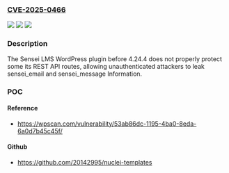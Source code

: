 ### [CVE-2025-0466](https://cve.mitre.org/cgi-bin/cvename.cgi?name=CVE-2025-0466)
![](https://img.shields.io/static/v1?label=Product&message=Sensei%20LMS&color=blue)
![](https://img.shields.io/static/v1?label=Version&message=0%20&color=brightgreen)
![](https://img.shields.io/static/v1?label=Vulnerability&message=CWE-200%20Information%20Exposure&color=brightgreen)

### Description

The Sensei LMS  WordPress plugin before 4.24.4 does not properly protect some its REST API routes, allowing unauthenticated attackers to leak sensei_email and sensei_message Information.

### POC

#### Reference
- https://wpscan.com/vulnerability/53ab86dc-1195-4ba0-8eda-6a0d7b45c45f/

#### Github
- https://github.com/20142995/nuclei-templates


